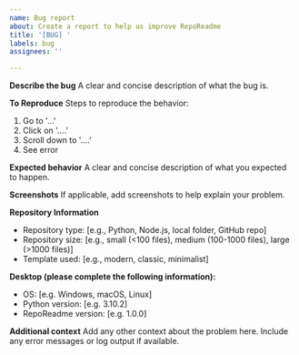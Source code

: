 ```yaml
---
name: Bug report
about: Create a report to help us improve RepoReadme
title: '[BUG] '
labels: bug
assignees: ''

---
```


**Describe the bug**
A clear and concise description of what the bug is.

**To Reproduce**
Steps to reproduce the behavior:
1. Go to '...'
2. Click on '....'
3. Scroll down to '....'
4. See error

**Expected behavior**
A clear and concise description of what you expected to happen.

**Screenshots**
If applicable, add screenshots to help explain your problem.

**Repository Information**
- Repository type: [e.g., Python, Node.js, local folder, GitHub repo]
- Repository size: [e.g., small (<100 files), medium (100-1000 files), large (>1000 files)]
- Template used: [e.g., modern, classic, minimalist]

**Desktop (please complete the following information):**
- OS: [e.g. Windows, macOS, Linux]
- Python version: [e.g. 3.10.2]
- RepoReadme version: [e.g. 1.0.0]

**Additional context**
Add any other context about the problem here. Include any error messages or log output if available.